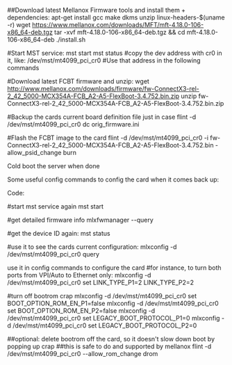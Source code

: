 ##Download latest Mellanox Firmware tools and install them  + dependencies:
apt-get install gcc make dkms unzip linux-headers-$(uname -r)
wget https://www.mellanox.com/downloads/MFT/mft-4.18.0-106-x86_64-deb.tgz
tar -xvf mft-4.18.0-106-x86_64-deb.tgz && cd mft-4.18.0-106-x86_64-deb
./install.sh

#Start MST service:
mst start
mst status
#copy the dev address with cr0 in it, like:
/dev/mst/mt4099_pci_cr0
#Use that address in the following commands

#Download latest FCBT firmware and unzip:
wget http://www.mellanox.com/downloads/firmware/fw-ConnectX3-rel-2_42_5000-MCX354A-FCB_A2-A5-FlexBoot-3.4.752.bin.zip
unzip fw-ConnectX3-rel-2_42_5000-MCX354A-FCB_A2-A5-FlexBoot-3.4.752.bin.zip

#Backup the cards current board definition file just in case
flint -d /dev/mst/mt4099_pci_cr0 dc orig_firmware.ini

#Flash the FCBT image to the card
flint -d /dev/mst/mt4099_pci_cr0 -i fw-ConnectX3-rel-2_42_5000-MCX354A-FCB_A2-A5-FlexBoot-3.4.752.bin -allow_psid_change burn

Cold boot the server when done

Some useful config commands to config the card when it comes back up:

Code:

#start mst service again
mst start

#get detailed firmware info
mlxfwmanager --query

#get the device ID again:
mst status

#use it to see the cards current configuration:
mlxconfig -d /dev/mst/mt4099_pci_cr0 query

use it in config commands to configure the card
#for instance, to turn both ports from VPI/Auto to Ethernet only:
mlxconfig -d /dev/mst/mt4099_pci_cr0 set LINK_TYPE_P1=2 LINK_TYPE_P2=2


#turn off bootrom crap
mlxconfig -d /dev/mst/mt4099_pci_cr0 set BOOT_OPTION_ROM_EN_P1=false
mlxconfig -d /dev/mst/mt4099_pci_cr0 set BOOT_OPTION_ROM_EN_P2=false
mlxconfig -d /dev/mst/mt4099_pci_cr0 set LEGACY_BOOT_PROTOCOL_P1=0
mlxconfig -d /dev/mst/mt4099_pci_cr0 set LEGACY_BOOT_PROTOCOL_P2=0


##optional: delete bootrom off the card, so it doesn't slow down boot by popping up crap
##this is safe to do and supported by mellanox
flint -d /dev/mst/mt4099_pci_cr0 --allow_rom_change drom

